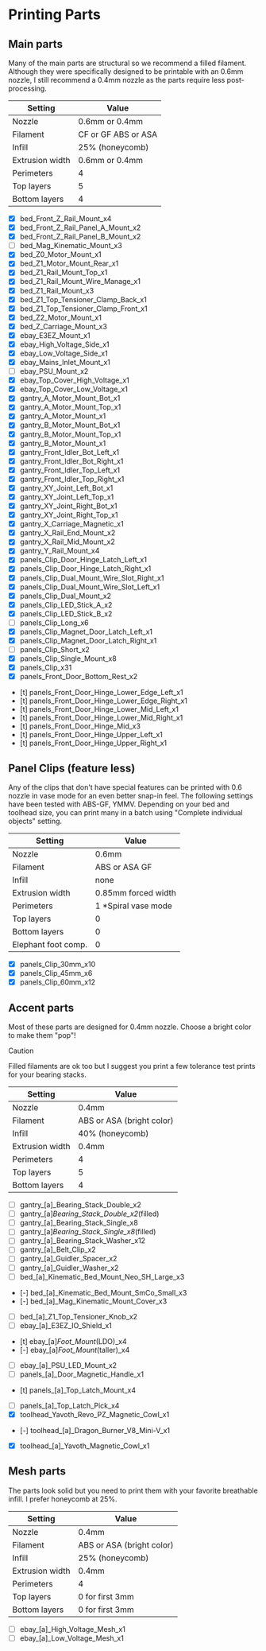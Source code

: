 # Printing Parts

## Main parts

Many of the main parts are structural so we recommend a filled filament. Although they were specifically designed to be printable with an 0.6mm nozzle, I still recommend a 0.4mm nozzle as the parts require less post-processing. 

| Setting               | Value                       |
| --------------------- | --------------------------- |
| Nozzle                | 0.6mm or 0.4mm              |
| Filament              | CF or GF ABS or ASA         |
| Infill                | 25% (honeycomb)             |
| Extrusion width       | 0.6mm or 0.4mm              |
| Perimeters            | 4                           |
| Top layers            | 5                           |
| Bottom layers         | 4                           |


- [x] bed_Front_Z_Rail_Mount_x4
- [x] bed_Front_Z_Rail_Panel_A_Mount_x2
- [x] bed_Front_Z_Rail_Panel_B_Mount_x2
- [ ] bed_Mag_Kinematic_Mount_x3
- [x] bed_Z0_Motor_Mount_x1
- [x] bed_Z1_Motor_Mount_Rear_x1
- [x] bed_Z1_Rail_Mount_Top_x1
- [x] bed_Z1_Rail_Mount_Wire_Manage_x1
- [x] bed_Z1_Rail_Mount_x3
- [x] bed_Z1_Top_Tensioner_Clamp_Back_x1
- [x] bed_Z1_Top_Tensioner_Clamp_Front_x1
- [x] bed_Z2_Motor_Mount_x1
- [x] bed_Z_Carriage_Mount_x3
- [x] ebay_E3EZ_Mount_x1
- [x] ebay_High_Voltage_Side_x1
- [x] ebay_Low_Voltage_Side_x1
- [x] ebay_Mains_Inlet_Mount_x1
- [ ] ebay_PSU_Mount_x2
- [x] ebay_Top_Cover_High_Voltage_x1
- [x] ebay_Top_Cover_Low_Voltage_x1
- [x] gantry_A_Motor_Mount_Bot_x1
- [x] gantry_A_Motor_Mount_Top_x1
- [x] gantry_A_Motor_Mount_x1
- [x] gantry_B_Motor_Mount_Bot_x1
- [x] gantry_B_Motor_Mount_Top_x1
- [x] gantry_B_Motor_Mount_x1
- [x] gantry_Front_Idler_Bot_Left_x1
- [x] gantry_Front_Idler_Bot_Right_x1
- [x] gantry_Front_Idler_Top_Left_x1
- [x] gantry_Front_Idler_Top_Right_x1
- [x] gantry_XY_Joint_Left_Bot_x1
- [x] gantry_XY_Joint_Left_Top_x1
- [x] gantry_XY_Joint_Right_Bot_x1
- [x] gantry_XY_Joint_Right_Top_x1
- [x] gantry_X_Carriage_Magnetic_x1
- [x] gantry_X_Rail_End_Mount_x2
- [x] gantry_X_Rail_Mid_Mount_x2
- [x] gantry_Y_Rail_Mount_x4
- [x] panels_Clip_Door_Hinge_Latch_Left_x1
- [x] panels_Clip_Door_Hinge_Latch_Right_x1
- [x] panels_Clip_Dual_Mount_Wire_Slot_Right_x1
- [x] panels_Clip_Dual_Mount_Wire_Slot_Left_x1
- [x] panels_Clip_Dual_Mount_x2
- [x] panels_Clip_LED_Stick_A_x2
- [x] panels_Clip_LED_Stick_B_x2
- [ ] panels_Clip_Long_x6
- [x] panels_Clip_Magnet_Door_Latch_Left_x1
- [x] panels_Clip_Magnet_Door_Latch_Right_x1
- [ ] panels_Clip_Short_x2
- [x] panels_Clip_Single_Mount_x8
- [x] panels_Clip_x31
- [x] panels_Front_Door_Bottom_Rest_x2
- [t] panels_Front_Door_Hinge_Lower_Edge_Left_x1
- [t] panels_Front_Door_Hinge_Lower_Edge_Right_x1
- [t] panels_Front_Door_Hinge_Lower_Mid_Left_x1
- [t] panels_Front_Door_Hinge_Lower_Mid_Right_x1
- [t] panels_Front_Door_Hinge_Mid_x3
- [t] panels_Front_Door_Hinge_Upper_Left_x1
- [t] panels_Front_Door_Hinge_Upper_Right_x1

## Panel Clips (feature less)

Any of the clips that don't have special features can be printed with 0.6 nozzle in vase mode for an even better snap-in feel. The following settings have been tested with ABS-GF, YMMV. Depending on your bed and toolhead size, you can print many in a batch using "Complete individual objects" setting.

| Setting               | Value                       |
| -----------           | --------------------------- |
| Nozzle                | 0.6mm                       |
| Filament              | ABS or ASA GF               |
| Infill                | none                        |
| Extrusion width       | 0.85mm forced width         |
| Perimeters            | 1 *Spiral vase mode         |
| Top layers            | 0                           |
| Bottom layers         | 0                           |
| Elephant foot comp.   | 0                           |

- [x] panels_Clip_30mm_x10
- [x] panels_Clip_45mm_x6
- [x] panels_Clip_60mm_x12

## Accent parts

Most of these parts are designed for 0.4mm nozzle. Choose a bright color to make them "pop"! 

> [!CAUTION]
> Filled filaments are ok too but I suggest you print a few tolerance test prints for your bearing stacks.

| Setting               | Value                       |
| -----------           | --------------------------- |
| Nozzle                | 0.4mm                       |
| Filament              | ABS or ASA (bright color)   |
| Infill                | 40% (honeycomb)             |
| Extrusion width       | 0.4mm                       |
| Perimeters            | 4                           |
| Top layers            | 5                           |
| Bottom layers         | 4                           |

- [ ] gantry_[a]_Bearing_Stack_Double_x2
- [ ] gantry_[a]_Bearing_Stack_Double_x2_(filled)
- [ ] gantry_[a]_Bearing_Stack_Single_x8
- [ ] gantry_[a]_Bearing_Stack_Single_x8_(filled)
- [ ] gantry_[a]_Bearing_Stack_Washer_x12
- [ ] gantry_[a]_Belt_Clip_x2
- [ ] gantry_[a]_Guidler_Spacer_x2
- [ ] gantry_[a]_Guidler_Washer_x2
- [ ] bed_[a]_Kinematic_Bed_Mount_Neo_SH_Large_x3
- [-] bed_[a]_Kinematic_Bed_Mount_SmCo_Small_x3
- [-] bed_[a]_Mag_Kinematic_Mount_Cover_x3
- [ ] bed_[a]_Z1_Top_Tensioner_Knob_x2
- [ ] ebay_[a]_E3EZ_IO_Shield_x1
- [t] ebay_[a]_Foot_Mount_(LDO)_x4
- [-] ebay_[a]_Foot_Mount_(taller)_x4
- [ ] ebay_[a]_PSU_LED_Mount_x2
- [ ] panels_[a]_Door_Magnetic_Handle_x1
- [t] panels_[a]_Top_Latch_Mount_x4
- [ ] panels_[a]_Top_Latch_Pick_x4
- [x] toolhead_Yavoth_Revo_PZ_Magnetic_Cowl_x1
- [-] toolhead_[a]_Dragon_Burner_V8_Mini-V_x1
- [x] toolhead_[a]_Yavoth_Magnetic_Cowl_x1

## Mesh parts

The parts look solid but you need to print them with your favorite breathable infill. I prefer honeycomb at 25%.

| Setting               | Value                       |
| -----------           | --------------------------- |
| Nozzle                | 0.4mm                       |
| Filament              | ABS or ASA (bright color)   |
| Infill                | 25% (honeycomb)             |
| Extrusion width       | 0.4mm                       |
| Perimeters            | 4                           |
| Top layers            | 0 for first 3mm             |
| Bottom layers         | 0 for first 3mm             |

- [ ] ebay_[a]_High_Voltage_Mesh_x1
- [ ] ebay_[a]_Low_Voltage_Mesh_x1
